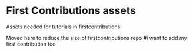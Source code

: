 # First Contributions assets


Assets needed for tutorials in firstcontributions

Moved here to reduce the size of firstcontributions repo
#i  want to add my first contribution too 
